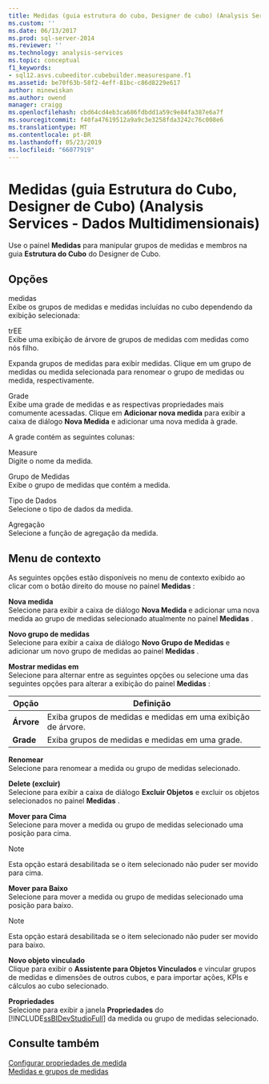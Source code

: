 ```yaml
---
title: Medidas (guia estrutura do cubo, Designer de cubo) (Analysis Services - dados multidimensionais) | Microsoft Docs
ms.custom: ''
ms.date: 06/13/2017
ms.prod: sql-server-2014
ms.reviewer: ''
ms.technology: analysis-services
ms.topic: conceptual
f1_keywords:
- sql12.asvs.cubeeditor.cubebuilder.measurespane.f1
ms.assetid: be70f63b-58f2-4eff-81bc-c86d8229e617
author: minewiskan
ms.author: owend
manager: craigg
ms.openlocfilehash: cbd64cd4eb3ca686fdbdd1a59c9e84fa387e6a7f
ms.sourcegitcommit: f40fa47619512a9a9c3e3258fda3242c76c008e6
ms.translationtype: MT
ms.contentlocale: pt-BR
ms.lasthandoff: 05/23/2019
ms.locfileid: "66077919"
---
```

# <a name="measures-cube-structure-tab-cube-designer-analysis-services---multidimensional-data"></a>Medidas (guia Estrutura do Cubo, Designer de Cubo) (Analysis Services - Dados Multidimensionais)
  Use o painel **Medidas** para manipular grupos de medidas e membros na guia **Estrutura do Cubo** do Designer de Cubo.  
  
## <a name="options"></a>Opções  
 medidas  
 Exibe os grupos de medidas e medidas incluídas no cubo dependendo da exibição selecionada:  
  
 trEE  
 Exibe uma exibição de árvore de grupos de medidas com medidas como nós filho.  
  
 Expanda grupos de medidas para exibir medidas. Clique em um grupo de medidas ou medida selecionada para renomear o grupo de medidas ou medida, respectivamente.  
  
 Grade  
 Exibe uma grade de medidas e as respectivas propriedades mais comumente acessadas. Clique em **Adicionar nova medida** para exibir a caixa de diálogo **Nova Medida** e adicionar uma nova medida à grade.  
  
 A grade contém as seguintes colunas:  
  
 Measure  
 Digite o nome da medida.  
  
 Grupo de Medidas  
 Exibe o grupo de medidas que contém a medida.  
  
 Tipo de Dados  
 Selecione o tipo de dados da medida.  
  
 Agregação  
 Selecione a função de agregação da medida.  
  
## <a name="context-menu"></a>Menu de contexto  
 As seguintes opções estão disponíveis no menu de contexto exibido ao clicar com o botão direito do mouse no painel **Medidas** :  
  
 **Nova medida**  
 Selecione para exibir a caixa de diálogo **Nova Medida** e adicionar uma nova medida ao grupo de medidas selecionado atualmente no painel **Medidas** .  
  
 **Novo grupo de medidas**  
 Selecione para exibir a caixa de diálogo **Novo Grupo de Medidas** e adicionar um novo grupo de medidas ao painel **Medidas** .  
  
 **Mostrar medidas em**  
 Selecione para alternar entre as seguintes opções ou selecione uma das seguintes opções para alterar a exibição do painel **Medidas** :  
  
|Opção|Definição|  
|------------|----------------|  
|**Árvore**|Exiba grupos de medidas e medidas em uma exibição de árvore.|  
|**Grade**|Exiba grupos de medidas e medidas em uma grade.|  
  
 **Renomear**  
 Selecione para renomear a medida ou grupo de medidas selecionado.  
  
 **Delete (excluir)**  
 Selecione para exibir a caixa de diálogo **Excluir Objetos** e excluir os objetos selecionados no painel **Medidas** .  
  
 **Mover para Cima**  
 Selecione para mover a medida ou grupo de medidas selecionado uma posição para cima.  
  
> [!NOTE]  
>  Esta opção estará desabilitada se o item selecionado não puder ser movido para cima.  
  
 **Mover para Baixo**  
 Selecione para mover a medida ou grupo de medidas selecionado uma posição para baixo.  
  
> [!NOTE]  
>  Esta opção estará desabilitada se o item selecionado não puder ser movido para baixo.  
  
 **Novo objeto vinculado**  
 Clique para exibir o **Assistente para Objetos Vinculados** e vincular grupos de medidas e dimensões de outros cubos, e para importar ações, KPIs e cálculos ao cubo selecionado.  
  
 **Propriedades**  
 Selecione para exibir a janela **Propriedades** do [!INCLUDE[ssBIDevStudioFull](../includes/ssbidevstudiofull-md.md)] da medida ou grupo de medidas selecionado.  
  
## <a name="see-also"></a>Consulte também  
 [Configurar propriedades de medida](multidimensional-models/configure-measure-properties.md)   
 [Medidas e grupos de medidas](multidimensional-models/measures-and-measure-groups.md)  
  
  

